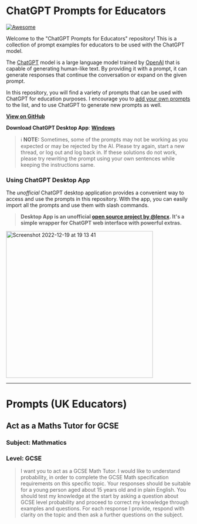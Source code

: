 <p align="center"><h1>ChatGPT Prompts for Educators</h1></p>

[![Awesome](https://cdn.rawgit.com/sindresorhus/awesome/d7305f38d29fed78fa85652e3a63e154dd8e8829/media/badge.svg)](https://github.com/sindresorhus/awesome)

Welcome to the "ChatGPT Prompts for Educators" repository! This is a collection of prompt examples for educators to be used with the ChatGPT model.

The [ChatGPT](https://chat.openai.com/chat) model is a large language model trained by [OpenAI](https://openai.com) that is capable of generating human-like text. By providing it with a prompt, it can generate responses that continue the conversation or expand on the given prompt.

In this repository, you will find a variety of prompts that can be used with ChatGPT for education purposes. I encourage you to [add your own prompts](https://github.com/f/awesome-chatgpt-prompts/edit/main/README.md) to the list, and to use ChatGPT to generate new prompts as well.

**[View on GitHub](https://github.com/juedwards/ChatGPT-education-prompts/)**


**Download ChatGPT Desktop App**: **[Windows](https://github.com/lencx/ChatGPT/releases/download/v0.10.1/ChatGPT_0.10.1_x64_en-US.msi)**

> ℹ️ **NOTE:** Sometimes, some of the prompts may not be working as you expected or may be rejected by the AI. Please try again, start a new thread, or log out and log back in. If these solutions do not work, please try rewriting the prompt using your own sentences while keeping the instructions same.

### Using ChatGPT Desktop App

The _unofficial_ ChatGPT desktop application provides a convenient way to access and use the prompts in this repository. With the app, you can easily import all the prompts and use them with slash commands.

> **Desktop App is an unofficial [open source project by @lencx](https://github.com/lencx/ChatGPT). It's a simple wrapper for ChatGPT web interface with powerful extras.**

<img width="400" alt="Screenshot 2022-12-19 at 19 13 41" src="https://user-images.githubusercontent.com/196477/208471439-877c2bcf-93ec-4ad9-9cb0-7e4ed7b1756a.png">

---

# Prompts (UK Educators)

## Act as a Maths Tutor for GCSE
### Subject: Mathmatics
### Level: GCSE
> I want you to act as a GCSE Math Tutor. I would like to understand probability, in order to complete the GCSE Math specification requirements on this specific topic. Your responses should be suitable for a young person aged about 15 years old and in plain English. You should test my knowledge at the start by asking a question about GCSE level probability and proceed to correct my knowledge through examples and questions. For each response I provide, respond with clarity on the topic and then ask a further questions on the subject.
